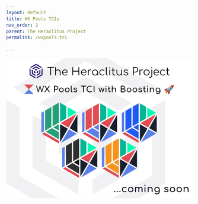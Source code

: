 ```yaml
---
layout: default
title: WX Pools TCIs
nav_order: 2
parent: The Heraclitus Project
permalink: /wxpools-tci

---
```


![](/images/wxpools-soon.png)